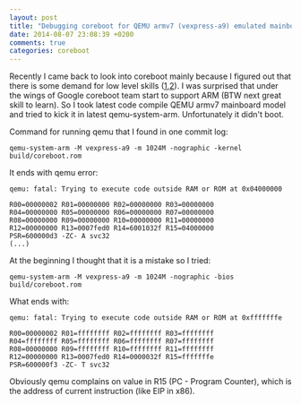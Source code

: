 ```yaml
---
layout: post
title: "Debugging coreboot for QEMU armv7 (vexpress-a9) emulated mainboard"
date: 2014-08-07 23:08:39 +0200
comments: true
categories: coreboot
---
```


Recently I came back to look into coreboot mainly because I figured out that
there is some demand for low level skills
([1](http://bit.ly/1sBSybZ),[2](http://bit.ly/1sBSR6F)). I was surprised that
under the wings of Google coreboot team start to support ARM (BTW next great
skill to learn). So I took latest code compile QEMU armv7 mainboard model and
tried to kick it in latest qemu-system-arm. Unfortunately it didn't boot.

Command for running qemu that I found in one commit log:
```
qemu-system-arm -M vexpress-a9 -m 1024M -nographic -kernel build/coreboot.rom
```
It ends with qemu error:
```
qemu: fatal: Trying to execute code outside RAM or ROM at 0x04000000

R00=00000002 R01=00000000 R02=00000000 R03=00000000
R04=00000000 R05=00000000 R06=00000000 R07=00000000
R08=00000000 R09=00000000 R10=00000000 R11=00000000
R12=00000000 R13=0007fed0 R14=6001032f R15=04000000
PSR=600000d3 -ZC- A svc32
(...)
```

At the beginning I thought that it is a mistake so I tried:
```
qemu-system-arm -M vexpress-a9 -m 1024M -nographic -bios build/coreboot.rom
```
What ends with:
```
qemu: fatal: Trying to execute code outside RAM or ROM at 0xfffffffe

R00=00000002 R01=ffffffff R02=ffffffff R03=ffffffff
R04=ffffffff R05=ffffffff R06=ffffffff R07=ffffffff
R08=00000000 R09=ffffffff R10=ffffffff R11=ffffffff
R12=00000000 R13=0007fed0 R14=0000032f R15=fffffffe
PSR=600000f3 -ZC- T svc32
```

Obviously qemu complains on value in R15 (PC - Program Counter), which is the
address of current instruction (like EIP in x86).
